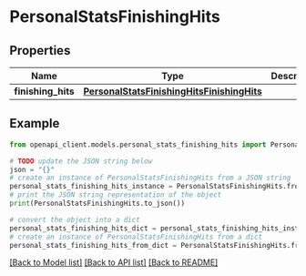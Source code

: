 # PersonalStatsFinishingHits


## Properties

Name | Type | Description | Notes
------------ | ------------- | ------------- | -------------
**finishing_hits** | [**PersonalStatsFinishingHitsFinishingHits**](PersonalStatsFinishingHitsFinishingHits.md) |  | 

## Example

```python
from openapi_client.models.personal_stats_finishing_hits import PersonalStatsFinishingHits

# TODO update the JSON string below
json = "{}"
# create an instance of PersonalStatsFinishingHits from a JSON string
personal_stats_finishing_hits_instance = PersonalStatsFinishingHits.from_json(json)
# print the JSON string representation of the object
print(PersonalStatsFinishingHits.to_json())

# convert the object into a dict
personal_stats_finishing_hits_dict = personal_stats_finishing_hits_instance.to_dict()
# create an instance of PersonalStatsFinishingHits from a dict
personal_stats_finishing_hits_from_dict = PersonalStatsFinishingHits.from_dict(personal_stats_finishing_hits_dict)
```
[[Back to Model list]](../README.md#documentation-for-models) [[Back to API list]](../README.md#documentation-for-api-endpoints) [[Back to README]](../README.md)


